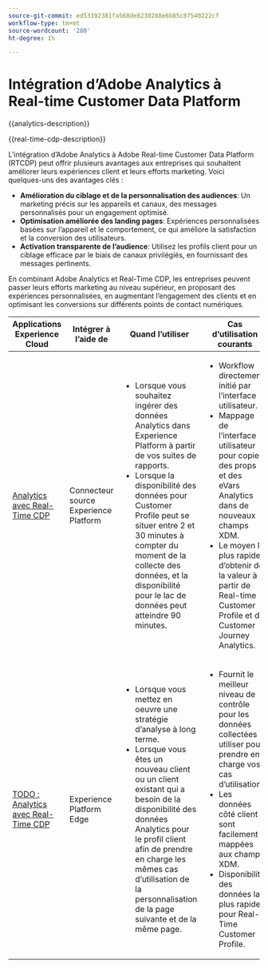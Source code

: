 ```yaml
---
source-git-commit: ed53392381fa568de8230288e6b85c87540222cf
workflow-type: tm+mt
source-wordcount: '280'
ht-degree: 1%

---
```



# Intégration d’Adobe Analytics à Real-time Customer Data Platform

{{analytics-description}}

{{real-time-cdp-description}}

L’intégration d’Adobe Analytics à Adobe Real-time Customer Data Platform (RTCDP) peut offrir plusieurs avantages aux entreprises qui souhaitent améliorer leurs expériences client et leurs efforts marketing. Voici quelques-uns des avantages clés :

+ **Amélioration du ciblage et de la personnalisation des audiences**: Un marketing précis sur les appareils et canaux, des messages personnalisés pour un engagement optimisé.
+ **Optimisation améliorée des landing pages**: Expériences personnalisées basées sur l’appareil et le comportement, ce qui améliore la satisfaction et la conversion des utilisateurs.
+ **Activation transparente de l’audience**: Utilisez les profils client pour un ciblage efficace par le biais de canaux privilégiés, en fournissant des messages pertinents.

En combinant Adobe Analytics et Real-Time CDP, les entreprises peuvent passer leurs efforts marketing au niveau supérieur, en proposant des expériences personnalisées, en augmentant l’engagement des clients et en optimisant les conversions sur différents points de contact numériques.

<table>
    <thead>
        <tr>
            <th>Applications Experience Cloud</th>
            <th>Intégrer à l’aide de</th>
            <th>Quand l’utiliser</th>
            <th>Cas d’utilisation courants</th>
        </tr>
    </thead>
    <tr>
        <td><a href="../../integrations/tutorials/analytics-real-time-cdp/experience-platform-source-connector.md" target="_blank" rel="noreferrer">Analytics avec Real-Time CDP</a></td>
        <td>Connecteur source Experience Platform</td>
        <td>
            <ul>
                <li>Lorsque vous souhaitez ingérer des données Analytics dans Experience Platform à partir de vos suites de rapports.</li>
                <li>Lorsque la disponibilité des données pour Customer Profile peut se situer entre 2 et 30 minutes à compter du moment de la collecte des données, et la disponibilité pour le lac de données peut atteindre 90 minutes.</li>
            </ul>
        </td>
        <td>
            <ul>
                <li>Workflow directement initié par l’interface utilisateur.</li>
                <li>Mappage de l’interface utilisateur pour copier des props et des eVars Analytics dans de nouveaux champs XDM.</li>
                <li>Le moyen le plus rapide d’obtenir de la valeur à partir de Real-time Customer Profile et de Customer Journey Analytics.</li>
            </ul>
        </td>
    </tr>
    <tr>
        <td><a href="https://adobe.com" target="_blank" rel="noreferrer">TODO : Analytics avec Real-Time CDP</a></td>
        <td>Experience Platform Edge</td>
        <td>
            <ul>
                <li>Lorsque vous mettez en oeuvre une stratégie d’analyse à long terme.</li>
                <li>Lorsque vous êtes un nouveau client ou un client existant qui a besoin de la disponibilité des données Analytics pour le profil client afin de prendre en charge les mêmes cas d’utilisation de la personnalisation de la page suivante et de la même page.</li>
            </ul>
        </td>
        <td>
            <ul>
                <li>Fournit le meilleur niveau de contrôle pour les données collectées à utiliser pour prendre en charge vos cas d’utilisation.</li>
                <li>Les données côté client sont facilement mappées aux champs XDM.</li>
                <li>Disponibilité des données la plus rapide pour Real-Time Customer Profile.</li>
            </ul>
        </td>
    </tr>            
</table>
